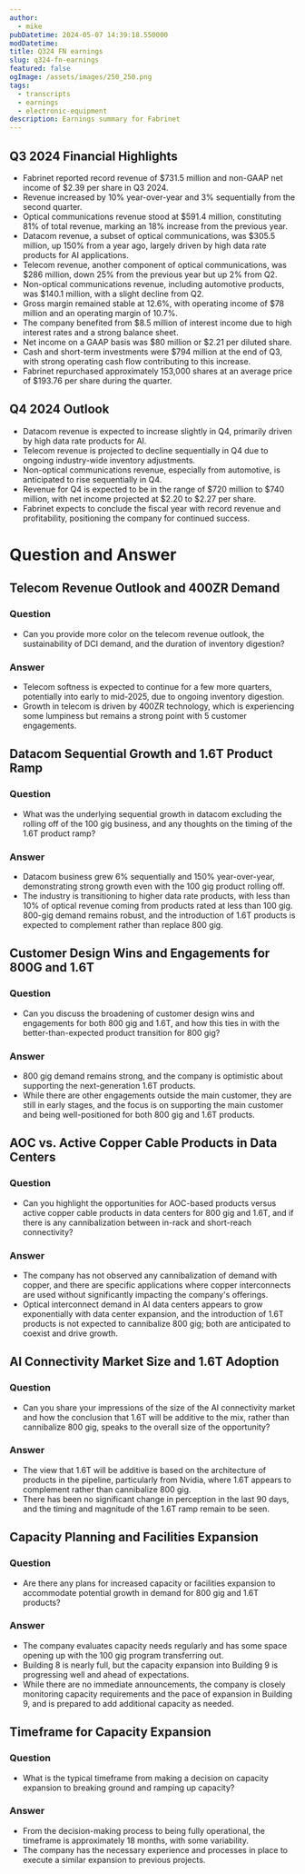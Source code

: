 ```yaml
---
author:
  - mike
pubDatetime: 2024-05-07 14:39:18.550000
modDatetime: 
title: Q324 FN earnings
slug: q324-fn-earnings
featured: false
ogImage: /assets/images/250_250.png
tags:
  - transcripts
  - earnings
  - electronic-equipment
description: Earnings summary for Fabrinet
---
```

## Q3 2024 Financial Highlights

- Fabrinet reported record revenue of $731.5 million and non-GAAP net income of $2.39 per share in Q3 2024. 
- Revenue increased by 10% year-over-year and 3% sequentially from the second quarter. 
- Optical communications revenue stood at $591.4 million, constituting 81% of total revenue, marking an 18% increase from the previous year. 
- Datacom revenue, a subset of optical communications, was $305.5 million, up 150% from a year ago, largely driven by high data rate products for AI applications. 
- Telecom revenue, another component of optical communications, was $286 million, down 25% from the previous year but up 2% from Q2. 
- Non-optical communications revenue, including automotive products, was $140.1 million, with a slight decline from Q2. 
- Gross margin remained stable at 12.6%, with operating income of $78 million and an operating margin of 10.7%. 
- The company benefited from $8.5 million of interest income due to high interest rates and a strong balance sheet. 
- Net income on a GAAP basis was $80 million or $2.21 per diluted share. 
- Cash and short-term investments were $794 million at the end of Q3, with strong operating cash flow contributing to this increase. 
- Fabrinet repurchased approximately 153,000 shares at an average price of $193.76 per share during the quarter. 

## Q4 2024 Outlook

- Datacom revenue is expected to increase slightly in Q4, primarily driven by high data rate products for AI. 
- Telecom revenue is projected to decline sequentially in Q4 due to ongoing industry-wide inventory adjustments. 
- Non-optical communications revenue, especially from automotive, is anticipated to rise sequentially in Q4. 
- Revenue for Q4 is expected to be in the range of $720 million to $740 million, with net income projected at $2.20 to $2.27 per share. 
- Fabrinet expects to conclude the fiscal year with record revenue and profitability, positioning the company for continued success. 

# Question and Answer

## Telecom Revenue Outlook and 400ZR Demand

### Question

- Can you provide more color on the telecom revenue outlook, the sustainability of DCI demand, and the duration of inventory digestion? 

### Answer

- Telecom softness is expected to continue for a few more quarters, potentially into early to mid-2025, due to ongoing inventory digestion. 
- Growth in telecom is driven by 400ZR technology, which is experiencing some lumpiness but remains a strong point with 5 customer engagements. 

## Datacom Sequential Growth and 1.6T Product Ramp

### Question

- What was the underlying sequential growth in datacom excluding the rolling off of the 100 gig business, and any thoughts on the timing of the 1.6T product ramp? 

### Answer

- Datacom business grew 6% sequentially and 150% year-over-year, demonstrating strong growth even with the 100 gig product rolling off. 
- The industry is transitioning to higher data rate products, with less than 10% of optical revenue coming from products rated at less than 100 gig. 800-gig demand remains robust, and the introduction of 1.6T products is expected to complement rather than replace 800 gig. 

## Customer Design Wins and Engagements for 800G and 1.6T

### Question

- Can you discuss the broadening of customer design wins and engagements for both 800 gig and 1.6T, and how this ties in with the better-than-expected product transition for 800 gig? 

### Answer

- 800 gig demand remains strong, and the company is optimistic about supporting the next-generation 1.6T products. 
- While there are other engagements outside the main customer, they are still in early stages, and the focus is on supporting the main customer and being well-positioned for both 800 gig and 1.6T products. 

## AOC vs. Active Copper Cable Products in Data Centers

### Question

- Can you highlight the opportunities for AOC-based products versus active copper cable products in data centers for 800 gig and 1.6T, and if there is any cannibalization between in-rack and short-reach connectivity? 

### Answer

- The company has not observed any cannibalization of demand with copper, and there are specific applications where copper interconnects are used without significantly impacting the company's offerings. 
- Optical interconnect demand in AI data centers appears to grow exponentially with data center expansion, and the introduction of 1.6T products is not expected to cannibalize 800 gig; both are anticipated to coexist and drive growth. 

## AI Connectivity Market Size and 1.6T Adoption

### Question

- Can you share your impressions of the size of the AI connectivity market and how the conclusion that 1.6T will be additive to the mix, rather than cannibalize 800 gig, speaks to the overall size of the opportunity? 

### Answer

- The view that 1.6T will be additive is based on the architecture of products in the pipeline, particularly from Nvidia, where 1.6T appears to complement rather than cannibalize 800 gig. 
- There has been no significant change in perception in the last 90 days, and the timing and magnitude of the 1.6T ramp remain to be seen. 

## Capacity Planning and Facilities Expansion

### Question

- Are there any plans for increased capacity or facilities expansion to accommodate potential growth in demand for 800 gig and 1.6T products? 

### Answer

- The company evaluates capacity needs regularly and has some space opening up with the 100 gig program transferring out. 
- Building 8 is nearly full, but the capacity expansion into Building 9 is progressing well and ahead of expectations. 
- While there are no immediate announcements, the company is closely monitoring capacity requirements and the pace of expansion in Building 9, and is prepared to add additional capacity as needed. 

## Timeframe for Capacity Expansion

### Question

- What is the typical timeframe from making a decision on capacity expansion to breaking ground and ramping up capacity? 

### Answer

- From the decision-making process to being fully operational, the timeframe is approximately 18 months, with some variability. 
- The company has the necessary experience and processes in place to execute a similar expansion to previous projects. 
